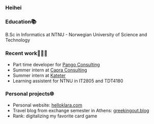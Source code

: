 ### Heihei

### Education📚

B.Sc in Informatics at NTNU - Norwegian University of Science and Technology


### Recent work👩🏼‍💻

- Part time developer for [Pango Consulting](https://www.pangoconsulting.no)
- Summer intern at [Capra Consulting](https://www.capraconsulting.no) 
- Summer intern at [Kateter](https://kateter.no)
- Learning assistent for NTNU in IT2805 and TDT4180


### Personal projects🌐

- Personal website: [helloklara.com](https://helloklara.com)
- Travel blog from exchange semester in Athens: [greekingout.blog](https://greekingout.blog)
- Rank: digitalizing my favorite card game
